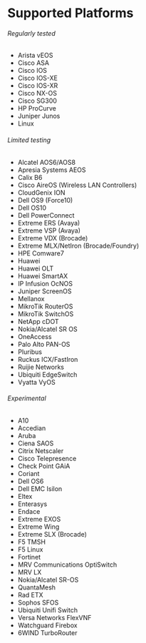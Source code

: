 # Supported Platforms

###### Regularly tested

- Arista vEOS
- Cisco ASA
- Cisco IOS
- Cisco IOS-XE
- Cisco IOS-XR
- Cisco NX-OS
- Cisco SG300
- HP ProCurve
- Juniper Junos
- Linux

###### Limited testing

- Alcatel AOS6/AOS8
- Apresia Systems AEOS
- Calix B6
- Cisco AireOS (Wireless LAN Controllers)
- CloudGenix ION
- Dell OS9 (Force10)
- Dell OS10
- Dell PowerConnect
- Extreme ERS (Avaya)
- Extreme VSP (Avaya)
- Extreme VDX (Brocade)
- Extreme MLX/NetIron (Brocade/Foundry)
- HPE Comware7
- Huawei
- Huawei OLT
- Huawei SmartAX
- IP Infusion OcNOS
- Juniper ScreenOS
- Mellanox
- MikroTik RouterOS
- MikroTik SwitchOS
- NetApp cDOT
- Nokia/Alcatel SR OS
- OneAccess
- Palo Alto PAN-OS
- Pluribus
- Ruckus ICX/FastIron
- Ruijie Networks
- Ubiquiti EdgeSwitch
- Vyatta VyOS

###### Experimental

- A10
- Accedian
- Aruba
- Ciena SAOS
- Citrix Netscaler
- Cisco Telepresence
- Check Point GAiA
- Coriant
- Dell OS6
- Dell EMC Isilon
- Eltex
- Enterasys
- Endace
- Extreme EXOS
- Extreme Wing
- Extreme SLX (Brocade)
- F5 TMSH
- F5 Linux
- Fortinet
- MRV Communications OptiSwitch
- MRV LX
- Nokia/Alcatel SR-OS
- QuantaMesh
- Rad ETX
- Sophos SFOS
- Ubiquiti Unifi Switch
- Versa Networks FlexVNF
- Watchguard Firebox
- 6WIND TurboRouter